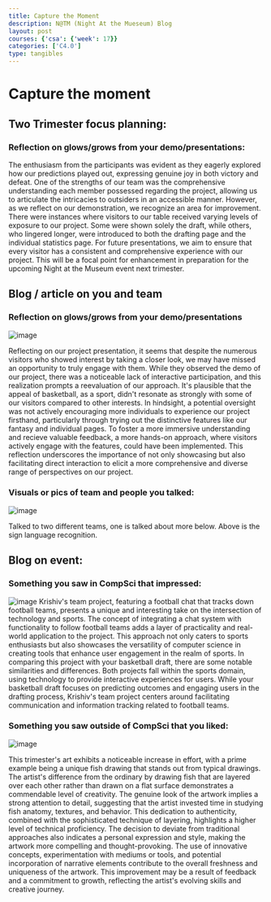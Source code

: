 ```yaml
---
title: Capture the Moment
description: N@TM (Night At the Mueseum) Blog
layout: post
courses: {'csa': {'week': 17}}
categories: ['C4.0']
type: tangibles
---
```


# Capture the moment
## Two Trimester focus planning:
### Reflection on glows/grows from your demo/presentations:
The enthusiasm from the participants was evident as they eagerly explored how our predictions played out, expressing genuine joy in both victory and defeat. One of the strengths of our team was the comprehensive understanding each member possessed regarding the project, allowing us to articulate the intricacies to outsiders in an accessible manner. However, as we reflect on our demonstration, we recognize an area for improvement. There were instances where visitors to our table received varying levels of exposure to our project. Some were shown solely the draft, while others, who lingered longer, were introduced to both the drafting page and the individual statistics page. For future presentations, we aim to ensure that every visitor has a consistent and comprehensive experience with our project. This will be a focal point for enhancement in preparation for the upcoming Night at the Museum event next trimester.

## Blog / article on you and team
### Reflection on glows/grows from your demo/presentations
![image](https://github.com/CSA-trimester-2/nba-analysis-final/assets/89278326/d5c104ee-ed22-4583-8dfb-3a66b6781bc8)

Reflecting on our project presentation, it seems that despite the numerous visitors who showed interest by taking a closer look, we may have missed an opportunity to truly engage with them. While they observed the demo of our project, there was a noticeable lack of interactive participation, and this realization prompts a reevaluation of our approach. It's plausible that the appeal of basketball, as a sport, didn't resonate as strongly with some of our visitors compared to other interests. In hindsight, a potential oversight was not actively encouraging more individuals to experience our project firsthand, particularly through trying out the distinctive features like our fantasy and individual pages. To foster a more immersive understanding and recieve valuable feedback, a more hands-on approach, where visitors actively engage with the features, could have been implemented. This reflection underscores the importance of not only showcasing but also facilitating direct interaction to elicit a more comprehensive and diverse range of perspectives on our project.

### Visuals or pics of team and people you talked:
![image](https://github.com/CSA-trimester-2/nba-analysis-final/assets/89278326/34442f5f-1b07-448c-859d-e99ba8467f7f)

Talked to two different teams, one is talked about more below. Above is the sign language recognition.

## Blog on event:
### Something you saw in CompSci that impressed:
![image](https://github.com/CSA-trimester-2/nba-analysis-final/assets/89278326/df88548d-5926-4f86-8392-47df44e033fb)
Krishiv's team project, featuring a football chat that tracks down football teams, presents a unique and interesting take on the intersection of technology and sports. The concept of integrating a chat system with functionality to follow football teams adds a layer of practicality and real-world application to the project. This approach not only caters to sports enthusiasts but also showcases the versatility of computer science in creating tools that enhance user engagement in the realm of sports. In comparing this project with your basketball draft, there are some notable similarities and differences. Both projects fall within the sports domain, using technology to provide interactive experiences for users. While your basketball draft focuses on predicting outcomes and engaging users in the drafting process, Krishiv's team project centers around facilitating communication and information tracking related to football teams.

### Something you saw outside of CompSci that you liked:
![image](https://github.com/CSA-trimester-2/nba-analysis-final/assets/89278326/f1d765c1-e9e3-46e9-af0e-fc376885e9df)

This trimester's art exhibits a noticeable increase in effort, with a prime example being a unique fish drawing that stands out from typical drawings. The artist's difference from the ordinary by drawing fish that are layered over each other rather than drawn on a flat surface demonstrates a commendable level of creativity. The genuine look of the artwork implies a strong attention to detail, suggesting that the artist invested time in studying fish anatomy, textures, and behavior. This dedication to authenticity, combined with the sophisticated technique of layering, highlights a higher level of technical proficiency. The decision to deviate from traditional approaches also indicates a personal expression and style, making the artwork more compelling and thought-provoking. The use of innovative concepts, experimentation with mediums or tools, and potential incorporation of narrative elements contribute to the overall freshness and uniqueness of the artwork. This improvement may be a result of feedback and a commitment to growth, reflecting the artist's evolving skills and creative journey.

